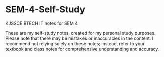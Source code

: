 # SEM-4-Self-Study
KJSSCE BTECH IT notes for SEM 4

These are my self-study notes, created for my personal study purposes. Please note that there may be mistakes or inaccuracies in the content. I recommend not relying solely on these notes; instead, refer to your textbook and class notes for comprehensive understanding and accuracy.
